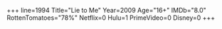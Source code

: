 +++
line=1994
Title="Lie to Me"
Year=2009
Age="16+"
IMDb="8.0"
RottenTomatoes="78%"
Netflix=0
Hulu=1
PrimeVideo=0
Disney=0
+++

